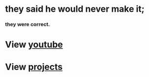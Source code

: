 # they said he would never make it;
### they were correct.


# View [youtube](https://bit.ly/smellychannel)

# View [projects](https://smellyburger.github.io/projects)
